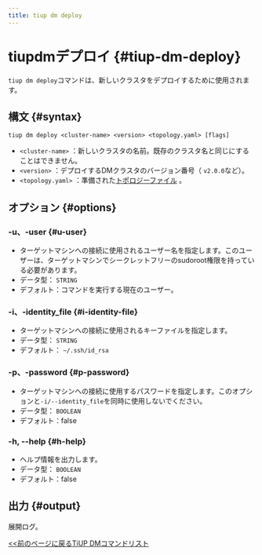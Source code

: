 ```yaml
---
title: tiup dm deploy
---
```


# tiupdmデプロイ {#tiup-dm-deploy}

`tiup dm deploy`コマンドは、新しいクラスタをデプロイするために使用されます。

## 構文 {#syntax}

```shell
tiup dm deploy <cluster-name> <version> <topology.yaml> [flags]
```

-   `<cluster-name>` ：新しいクラスタの名前。既存のクラスタ名と同じにすることはできません。
-   `<version>` ：デプロイするDMクラスタのバージョン番号（ `v2.0.0`など）。
-   `<topology.yaml>` ：準備された[トポロジーファイル](/tiup/tiup-dm-topology-reference.md) 。

## オプション {#options}

### -u、-user {#u-user}

-   ターゲットマシンへの接続に使用されるユーザー名を指定します。このユーザーは、ターゲットマシンでシークレットフリーのsudoroot権限を持っている必要があります。
-   データ型： `STRING`
-   デフォルト：コマンドを実行する現在のユーザー。

### -i、-identity_file {#i-identity-file}

-   ターゲットマシンへの接続に使用されるキーファイルを指定します。
-   データ型： `STRING`
-   デフォルト： `~/.ssh/id_rsa`

### -p、-password {#p-password}

-   ターゲットマシンへの接続に使用するパスワードを指定します。このオプションと`-i/--identity_file`を同時に使用しないでください。
-   データ型： `BOOLEAN`
-   デフォルト：false

### -h, --help {#h-help}

-   ヘルプ情報を出力します。
-   データ型： `BOOLEAN`
-   デフォルト：false

## 出力 {#output}

展開ログ。

[&lt;&lt;前のページに戻るTiUP DMコマンドリスト](/tiup/tiup-component-dm.md#command-list)
